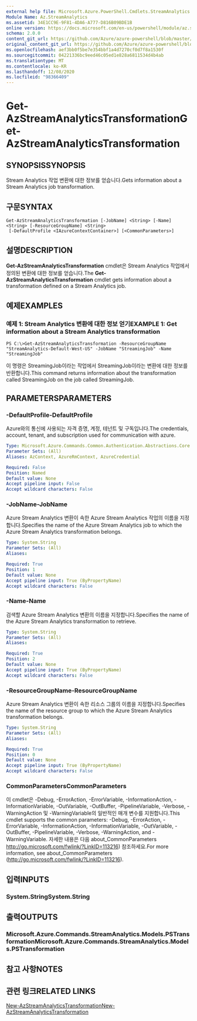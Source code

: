 ```yaml
---
external help file: Microsoft.Azure.PowerShell.Cmdlets.StreamAnalytics.dll-Help.xml
Module Name: Az.StreamAnalytics
ms.assetid: 34E1CC9E-9F81-4DA6-A777-D816B09BDE1B
online version: https://docs.microsoft.com/en-us/powershell/module/az.streamanalytics/get-azstreamanalyticstransformation
schema: 2.0.0
content_git_url: https://github.com/Azure/azure-powershell/blob/master/src/StreamAnalytics/StreamAnalytics/help/Get-AzStreamAnalyticsTransformation.md
original_content_git_url: https://github.com/Azure/azure-powershell/blob/master/src/StreamAnalytics/StreamAnalytics/help/Get-AzStreamAnalyticsTransformation.md
ms.openlocfilehash: aef3bb0f5be7e354bbf1a4d7270cf0d7f8a1530f
ms.sourcegitcommit: 04221336bc9eed46c05ed1e828a6811534d4b4ab
ms.translationtype: MT
ms.contentlocale: ko-KR
ms.lasthandoff: 12/08/2020
ms.locfileid: "98366409"
---
```

# <span data-ttu-id="368e4-101">Get-AzStreamAnalyticsTransformation</span><span class="sxs-lookup"><span data-stu-id="368e4-101">Get-AzStreamAnalyticsTransformation</span></span>

## <span data-ttu-id="368e4-102">SYNOPSIS</span><span class="sxs-lookup"><span data-stu-id="368e4-102">SYNOPSIS</span></span>
<span data-ttu-id="368e4-103">Stream Analytics 작업 변환에 대한 정보를 얻습니다.</span><span class="sxs-lookup"><span data-stu-id="368e4-103">Gets information about a Stream Analytics job transformation.</span></span>

## <span data-ttu-id="368e4-104">구문</span><span class="sxs-lookup"><span data-stu-id="368e4-104">SYNTAX</span></span>

```
Get-AzStreamAnalyticsTransformation [-JobName] <String> [-Name] <String> [-ResourceGroupName] <String>
 [-DefaultProfile <IAzureContextContainer>] [<CommonParameters>]
```

## <span data-ttu-id="368e4-105">설명</span><span class="sxs-lookup"><span data-stu-id="368e4-105">DESCRIPTION</span></span>
<span data-ttu-id="368e4-106">**Get-AzStreamAnalyticsTransformation** cmdlet은 Stream Analytics 작업에서 정의된 변환에 대한 정보를 얻습니다.</span><span class="sxs-lookup"><span data-stu-id="368e4-106">The **Get-AzStreamAnalyticsTransformation** cmdlet gets information about a transformation defined on a Stream Analytics job.</span></span>

## <span data-ttu-id="368e4-107">예제</span><span class="sxs-lookup"><span data-stu-id="368e4-107">EXAMPLES</span></span>

### <span data-ttu-id="368e4-108">예제 1: Stream Analytics 변환에 대한 정보 얻기</span><span class="sxs-lookup"><span data-stu-id="368e4-108">EXAMPLE 1: Get information about a Stream Analytics transformation</span></span>
```
PS C:\>Get-AzStreamAnalyticsTransformation -ResourceGroupName "StreamAnalytics-Default-West-US" -JobName "StreamingJob" -Name "StreamingJob"
```

<span data-ttu-id="368e4-109">이 명령은 StreamingJob이라는 작업에서 StreamingJob이라는 변환에 대한 정보를 반환합니다.</span><span class="sxs-lookup"><span data-stu-id="368e4-109">This command returns information about the transformation called StreamingJob on the job called StreamingJob.</span></span>

## <span data-ttu-id="368e4-110">PARAMETERS</span><span class="sxs-lookup"><span data-stu-id="368e4-110">PARAMETERS</span></span>

### <span data-ttu-id="368e4-111">-DefaultProfile</span><span class="sxs-lookup"><span data-stu-id="368e4-111">-DefaultProfile</span></span>
<span data-ttu-id="368e4-112">Azure와의 통신에 사용되는 자격 증명, 계정, 테넌트 및 구독입니다.</span><span class="sxs-lookup"><span data-stu-id="368e4-112">The credentials, account, tenant, and subscription used for communication with azure.</span></span>

```yaml
Type: Microsoft.Azure.Commands.Common.Authentication.Abstractions.Core.IAzureContextContainer
Parameter Sets: (All)
Aliases: AzContext, AzureRmContext, AzureCredential

Required: False
Position: Named
Default value: None
Accept pipeline input: False
Accept wildcard characters: False
```

### <span data-ttu-id="368e4-113">-JobName</span><span class="sxs-lookup"><span data-stu-id="368e4-113">-JobName</span></span>
<span data-ttu-id="368e4-114">Azure Stream Analytics 변환이 속한 Azure Stream Analytics 작업의 이름을 지정합니다.</span><span class="sxs-lookup"><span data-stu-id="368e4-114">Specifies the name of the Azure Stream Analytics job to which the Azure Stream Analytics transformation belongs.</span></span>

```yaml
Type: System.String
Parameter Sets: (All)
Aliases:

Required: True
Position: 1
Default value: None
Accept pipeline input: True (ByPropertyName)
Accept wildcard characters: False
```

### <span data-ttu-id="368e4-115">-Name</span><span class="sxs-lookup"><span data-stu-id="368e4-115">-Name</span></span>
<span data-ttu-id="368e4-116">검색할 Azure Stream Analytics 변환의 이름을 지정합니다.</span><span class="sxs-lookup"><span data-stu-id="368e4-116">Specifies the name of the Azure Stream Analytics transformation to retrieve.</span></span>

```yaml
Type: System.String
Parameter Sets: (All)
Aliases:

Required: True
Position: 2
Default value: None
Accept pipeline input: True (ByPropertyName)
Accept wildcard characters: False
```

### <span data-ttu-id="368e4-117">-ResourceGroupName</span><span class="sxs-lookup"><span data-stu-id="368e4-117">-ResourceGroupName</span></span>
<span data-ttu-id="368e4-118">Azure Stream Analytics 변환이 속한 리소스 그룹의 이름을 지정합니다.</span><span class="sxs-lookup"><span data-stu-id="368e4-118">Specifies the name of the resource group to which the Azure Stream Analytics transformation belongs.</span></span>

```yaml
Type: System.String
Parameter Sets: (All)
Aliases:

Required: True
Position: 0
Default value: None
Accept pipeline input: True (ByPropertyName)
Accept wildcard characters: False
```

### <span data-ttu-id="368e4-119">CommonParameters</span><span class="sxs-lookup"><span data-stu-id="368e4-119">CommonParameters</span></span>
<span data-ttu-id="368e4-120">이 cmdlet은 -Debug, -ErrorAction, -ErrorVariable, -InformationAction, -InformationVariable, -OutVariable, -OutBuffer, -PipelineVariable, -Verbose, -WarningAction 및 -WarningVariable의 일반적인 매개 변수를 지원합니다.</span><span class="sxs-lookup"><span data-stu-id="368e4-120">This cmdlet supports the common parameters: -Debug, -ErrorAction, -ErrorVariable, -InformationAction, -InformationVariable, -OutVariable, -OutBuffer, -PipelineVariable, -Verbose, -WarningAction, and -WarningVariable.</span></span> <span data-ttu-id="368e4-121">자세한 내용은 다음 about_CommonParameters http://go.microsoft.com/fwlink/?LinkID=113216) 참조하세요.</span><span class="sxs-lookup"><span data-stu-id="368e4-121">For more information, see about_CommonParameters (http://go.microsoft.com/fwlink/?LinkID=113216).</span></span>

## <span data-ttu-id="368e4-122">입력</span><span class="sxs-lookup"><span data-stu-id="368e4-122">INPUTS</span></span>

### <span data-ttu-id="368e4-123">System.String</span><span class="sxs-lookup"><span data-stu-id="368e4-123">System.String</span></span>

## <span data-ttu-id="368e4-124">출력</span><span class="sxs-lookup"><span data-stu-id="368e4-124">OUTPUTS</span></span>

### <span data-ttu-id="368e4-125">Microsoft.Azure.Commands.StreamAnalytics.Models.PSTransformation</span><span class="sxs-lookup"><span data-stu-id="368e4-125">Microsoft.Azure.Commands.StreamAnalytics.Models.PSTransformation</span></span>

## <span data-ttu-id="368e4-126">참고 사항</span><span class="sxs-lookup"><span data-stu-id="368e4-126">NOTES</span></span>

## <span data-ttu-id="368e4-127">관련 링크</span><span class="sxs-lookup"><span data-stu-id="368e4-127">RELATED LINKS</span></span>

[<span data-ttu-id="368e4-128">New-AzStreamAnalyticsTransformation</span><span class="sxs-lookup"><span data-stu-id="368e4-128">New-AzStreamAnalyticsTransformation</span></span>](./New-AzStreamAnalyticsTransformation.md)


